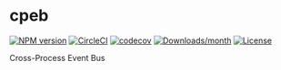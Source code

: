 # cpeb

[![NPM version](https://img.shields.io/npm/v/cpeb.svg)](https://www.npmjs.com/package/cpeb)
[![CircleCI](https://circleci.com/gh/ezze/node-cpeb.svg?style=shield)](https://circleci.com/gh/ezze/node-cpeb)
[![codecov](https://codecov.io/gh/ezze/node-cpeb/branch/develop/graph/badge.svg?token=I0ZRW8OP7L)](https://codecov.io/gh/ezze/node-cpeb)
[![Downloads/month](https://img.shields.io/npm/dm/cpeb.svg)](https://www.npmjs.com/package/cpeb)
[![License](https://img.shields.io/github/license/mashape/apistatus.svg)](LICENSE.md)

Cross-Process Event Bus
